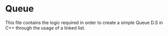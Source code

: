 # Queue
This file contains the logic required in order to create a simple Queue D.S in C++ through the usage of a linked list.

